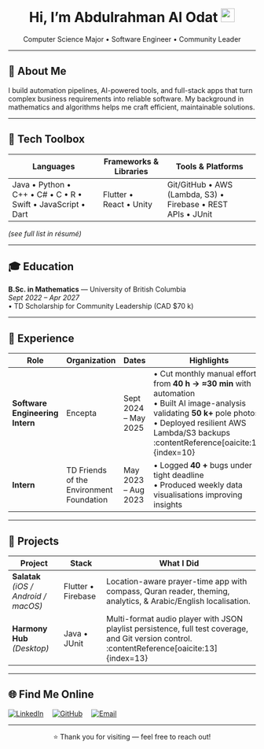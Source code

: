 <!-- Banner -->
<h1 align="center">Hi, I’m Abdulrahman Al Odat <img src="https://em-content.zobj.net/thumbs/120/apple/354/waving-hand_1f44b.png" width="28"/></h1>
<p align="center">
  Computer Science Major • Software Engineer • Community Leader  
</p>

---

## 🔭 About Me
I build automation pipelines, AI-powered tools, and full-stack apps that turn complex business requirements into reliable software. My background in mathematics and algorithms helps me craft efficient, maintainable solutions. 

---

## 🧰 Tech Toolbox
| Languages | Frameworks & Libraries | Tools & Platforms |
|-----------|------------------------|-------------------|
| Java&nbsp;• Python&nbsp;• C++&nbsp;• C#&nbsp;• C&nbsp;• R&nbsp;• Swift&nbsp;• JavaScript&nbsp;• Dart | Flutter&nbsp;• React&nbsp;• Unity | Git/GitHub&nbsp;• AWS (Lambda, S3)&nbsp;• Firebase&nbsp;• REST APIs&nbsp;• JUnit |

*(see full list in résumé)*

---

## 🎓 Education
**B.Sc. in Mathematics** — University of British Columbia  
*Sept 2022 – Apr 2027*  
• TD Scholarship for Community Leadership (CAD $70 k)

---

## 💼 Experience
| Role | Organization | Dates | Highlights |
|------|--------------|-------|------------|
| **Software Engineering Intern** | Encepta | Sept 2024 – May 2025 | • Cut monthly manual effort from **40 h → ≈30 min** with automation<br>• Built AI image-analysis validating **50 k+** pole photos<br>• Deployed resilient AWS Lambda/S3 backups :contentReference[oaicite:10]{index=10} |
| **Intern** | TD Friends of the Environment Foundation | May 2023 – Aug 2023 | • Logged **40 +** bugs under tight deadline<br>• Produced weekly data visualisations improving insights

---

## 🚀 Projects
| Project | Stack | What I Did |
|---------|-------|------------|
| **Salatak** *(iOS / Android / macOS)* | Flutter • Firebase | Location-aware prayer-time app with compass, Quran reader, theming, analytics, & Arabic/English localisation.
| **Harmony Hub** *(Desktop)* | Java • JUnit | Multi-format audio player with JSON playlist persistence, full test coverage, and Git version control. :contentReference[oaicite:13]{index=13} |

---

## 🌐 Find Me Online
[![LinkedIn](https://img.shields.io/badge/LinkedIn-0077B5?logo=linkedin&logoColor=white)](https://linkedin.com/in/Abdulrahman) 
[![GitHub](https://img.shields.io/badge/GitHub-Abduliiz-181717?logo=github&logoColor=white)](https://github.com/Abduliiz) 
[![Email](https://img.shields.io/badge/Email-abdulrahman.odat@gmail.com-D14836?logo=gmail&logoColor=white)](mailto:abdulrahman.odat@gmail.com)

---

<p align="center">⭐ Thank you for visiting — feel free to reach out!</p>
